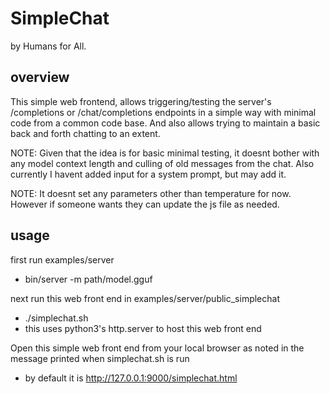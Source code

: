 
# SimpleChat

by Humans for All.

## overview

This simple web frontend, allows triggering/testing the server's /completions or /chat/completions endpoints
in a simple way with minimal code from a common code base. And also allows trying to maintain a basic back
and forth chatting to an extent.

NOTE: Given that the idea is for basic minimal testing, it doesnt bother with any model context length and
culling of old messages from the chat. Also currently I havent added input for a system prompt, but may add it.

NOTE: It doesnt set any parameters other than temperature for now. However if someone wants they can update
the js file as needed.

## usage

first run examples/server
* bin/server -m path/model.gguf

next run this web front end in examples/server/public_simplechat
* ./simplechat.sh
* this uses python3's http.server to host this web front end

Open this simple web front end from your local browser as noted in the message printed when simplechat.sh is run
* by default it is http://127.0.0.1:9000/simplechat.html

